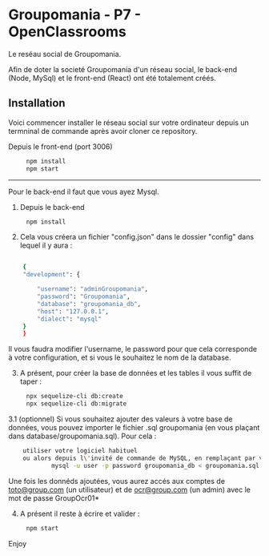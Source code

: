 
# Groupomania - P7 - OpenClassrooms

Le reséau social de Groupomania.

Afin de doter la societé Groupomania d'un réseau social, le back-end (Node, MySql) et le front-end (React) ont été totalement créés.

## Installation

Voici commencer installer le réseau social sur votre ordinateur depuis un termninal de commande après avoir cloner ce repository.

Depuis le front-end (port 3006)
```bash
     npm install
     npm start
```
 --- 
 

Pour le back-end il faut que vous ayez Mysql.


1. Depuis le back-end
```bash
     npm install
```

2. Cela vous créera un fichier "config.json" dans le dossier "config" dans lequel il y aura :
```bash

    {
    "development": {

        "username": "adminGroupomania",
        "password": "Groupomania",
        "database": "groupomania_db",
        "host": "127.0.0.1",
        "dialect": "mysql"
    }
    }
```
Il vous faudra modifier l'username, le password pour que cela corresponde à votre configuration, et si vous le souhaitez le nom de la database.

3. A présent, pour créer la base de données et les tables il vous suffit de taper :
```bash
     npx sequelize-cli db:create
     npx sequelize-cli db:migrate
```

3.1 (optionnel) Si vous souhaitez ajouter des valeurs à votre base de données, vous pouvez importer le fichier .sql groupomania (en vous plaçant dans database/groupomania.sql).
Pour cela :
```bash
    utiliser votre logiciel habituel
    ou alors depuis l\'invité de commande de MySQL, en remplaçant par votre "user" et "password", la commande :
            mysql -u user -p password groupomania_db < groupomania.sql 
```
Une fois les donnéds ajoutées, vous aurez accés aux comptes de toto@group.com (un utilisateur) et de ocr@group.com (un admin) avec le mot de passe GroupOcr01*


4. A présent il reste à écrire et valider :
```bash
     npm start
```

Enjoy

